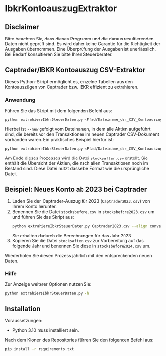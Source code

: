 # IbkrKontoauszugExtraktor

## Disclaimer
Bitte beachten Sie, dass dieses Programm und die daraus resultierenden Daten nicht geprüft sind. Es wird daher keine Garantie für die Richtigkeit der Ausgaben übernommen. Eine Überprüfung der Ausgaben ist unerlässlich. Bei Bedarf konsultieren Sie bitte Ihren Steuerberater.

## Captrader/IBKR Kontoauszug CSV-Extraktor
Dieses Python-Skript ermöglicht es, einzelne Tabellen aus den Kontoauszügen von Captrader bzw. IBKR effizient zu extrahieren.

### Anwendung
Führen Sie das Skript mit dem folgenden Befehl aus:
```bash
python extrahiereIbkrSteuerDaten.py <Pfad/Dateiname_der_CSV_Kontoauszugsdatei> --align converted --tax --new <Dateiname_vorhandener_Aktien>
```
Hierbei ist `--new` gefolgt vom Dateinamen, in dem alle Aktien aufgeführt sind, die bereits vor den Transaktionen im neuen Captrader CSV-Dokument vorhanden waren. Ein praktisches Beispiel hierfür ist:
```bash
python extrahiereIbkrSteuerDaten.py <Pfad/Dateiname_der_CSV_Kontoauszugsdatei> --align converted --tax --new stocksbefore.csv
```
Am Ende dieses Prozesses wird die Datei `stocksafter.csv` erstellt. Sie enthält die Übersicht der Aktien, die nach allen Transaktionen noch im Bestand sind. Diese Datei nutzt dasselbe Format wie die ursprüngliche Datei.

## Beispiel: Neues Konto ab 2023 bei Captrader
1. Laden Sie den Captrader-Auszug für 2023 (`Captrader2023.csv`) von Ihrem Konto herunter.
2. Benennen Sie die Datei `stocksbefore.csv` in `stocksbefore2023.csv` um und führen Sie das Skript aus:
   ```bash
   python extrahiereIbkrSteuerDaten.py Captrader2023.csv --align converted --tax --new stocksbefore2023.csv
   ```
   Sie erhalten dadurch die Berechnungen für das Jahr 2023. 
3. Kopieren Sie die Datei `stocksafter.csv` zur Vorbereitung auf das folgende Jahr und benennen Sie diese in `stocksbefore2024.csv` um.

Wiederholen Sie diesen Prozess jährlich mit den entsprechenden neuen Daten.

### Hilfe
Zur Anzeige weiterer Optionen nutzen Sie:
```bash
python extrahiereIbkrSteuerDaten.py -h
```

## Installation
Voraussetzungen:
- Python 3.10 muss installiert sein.

Nach dem Klonen des Repositories führen Sie den folgenden Befehl aus:
```bash
pip install -r requirements.txt
```
